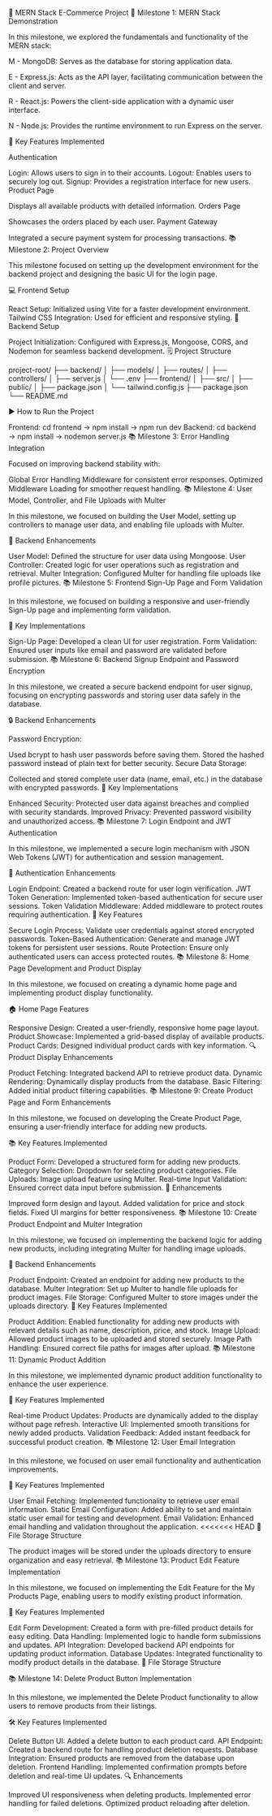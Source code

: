 🚀 MERN Stack E-Commerce Project
📌 Milestone 1: MERN Stack Demonstration

In this milestone, we explored the fundamentals and functionality of the MERN stack:

M - MongoDB: Serves as the database for storing application data.

E - Express.js: Acts as the API layer, facilitating communication between the client and server.

R - React.js: Powers the client-side application with a dynamic user interface.

N - Node.js: Provides the runtime environment to run Express on the server.

🔑 Key Features Implemented

Authentication

Login: Allows users to sign in to their accounts.
Logout: Enables users to securely log out.
Signup: Provides a registration interface for new users.
Product Page

Displays all available products with detailed information.
Orders Page

Showcases the orders placed by each user.
Payment Gateway

Integrated a secure payment system for processing transactions.
📚 Milestone 2: Project Overview

This milestone focused on setting up the development environment for the backend project and designing the basic UI for the login page.

💻 Frontend Setup

React Setup: Initialized using Vite for a faster development environment.
Tailwind CSS Integration: Used for efficient and responsive styling.
🤟 Backend Setup

Project Initialization: Configured with Express.js, Mongoose, CORS, and Nodemon for seamless backend development.
🗒️ Project Structure

project-root/ ├── backend/ │ ├── models/ │ ├── routes/ │ ├── controllers/ │ ├── server.js │ └── .env ├── frontend/ │ ├── src/ │ ├── public/ │ ├── package.json │ └── tailwind.config.js ├── package.json └── README.md

▶️ How to Run the Project

Frontend: cd frontend → npm install → npm run dev
Backend: cd backend → npm install → nodemon server.js
📚 Milestone 3: Error Handling Integration

Focused on improving backend stability with:

Global Error Handling Middleware for consistent error responses.
Optimized Middleware Loading for smoother request handling.
📚 Milestone 4: User Model, Controller, and File Uploads with Multer

In this milestone, we focused on building the User Model, setting up controllers to manage user data, and enabling file uploads with Multer.

🤟 Backend Enhancements

User Model: Defined the structure for user data using Mongoose.
User Controller: Created logic for user operations such as registration and retrieval.
Multer Integration: Configured Multer for handling file uploads like profile pictures.
📚 Milestone 5: Frontend Sign-Up Page and Form Validation

In this milestone, we focused on building a responsive and user-friendly Sign-Up page and implementing form validation.

📝 Key Implementations

Sign-Up Page: Developed a clean UI for user registration.
Form Validation: Ensured user inputs like email and password are validated before submission.
📚 Milestone 6: Backend Signup Endpoint and Password Encryption

In this milestone, we created a secure backend endpoint for user signup, focusing on encrypting passwords and storing user data safely in the database.

🔒 Backend Enhancements

Password Encryption:

Used bcrypt to hash user passwords before saving them.
Stored the hashed password instead of plain text for better security.
Secure Data Storage:

Collected and stored complete user data (name, email, etc.) in the database with encrypted passwords.
📝 Key Implementations

Enhanced Security: Protected user data against breaches and complied with security standards.
Improved Privacy: Prevented password visibility and unauthorized access.
📚 Milestone 7: Login Endpoint and JWT Authentication

In this milestone, we implemented a secure login mechanism with JSON Web Tokens (JWT) for authentication and session management.

🔐 Authentication Enhancements

Login Endpoint: Created a backend route for user login verification.
JWT Token Generation: Implemented token-based authentication for secure user sessions.
Token Validation Middleware: Added middleware to protect routes requiring authentication.
🌟 Key Features

Secure Login Process: Validate user credentials against stored encrypted passwords.
Token-Based Authentication: Generate and manage JWT tokens for persistent user sessions.
Route Protection: Ensure only authenticated users can access protected routes.
📚 Milestone 8: Home Page Development and Product Display

In this milestone, we focused on creating a dynamic home page and implementing product display functionality.

🏠 Home Page Features

Responsive Design: Created a user-friendly, responsive home page layout.
Product Showcase: Implemented a grid-based display of available products.
Product Cards: Designed individual product cards with key information.
🔍 Product Display Enhancements

Product Fetching: Integrated backend API to retrieve product data.
Dynamic Rendering: Dynamically display products from the database.
Basic Filtering: Added initial product filtering capabilities.
📚 Milestone 9: Create Product Page and Form Enhancements

In this milestone, we focused on developing the Create Product Page, ensuring a user-friendly interface for adding new products.

📚 Key Features Implemented

Product Form: Developed a structured form for adding new products.
Category Selection: Dropdown for selecting product categories.
File Uploads: Image upload feature using Multer.
Real-time Input Validation: Ensured correct data input before submission.
🌟 Enhancements

Improved form design and layout.
Added validation for price and stock fields.
Fixed UI margins for better responsiveness.
📚 Milestone 10: Create Product Endpoint and Multer Integration

In this milestone, we focused on implementing the backend logic for adding new products, including integrating Multer for handling image uploads.

🔧 Backend Enhancements

Product Endpoint: Created an endpoint for adding new products to the database.
Multer Integration: Set up Multer to handle file uploads for product images.
File Storage: Configured Multer to store images under the uploads directory.
🌟 Key Features Implemented

Product Addition: Enabled functionality for adding new products with relevant details such as name, description, price, and stock.
Image Upload: Allowed product images to be uploaded and stored securely.
Image Path Handling: Ensured correct file paths for images after upload.
📚 Milestone 11: Dynamic Product Addition

In this milestone, we implemented dynamic product addition functionality to enhance the user experience.

🌟 Key Features Implemented

Real-time Product Updates: Products are dynamically added to the display without page refresh.
Interactive UI: Implemented smooth transitions for newly added products.
Validation Feedback: Added instant feedback for successful product creation.
📚 Milestone 12: User Email Integration

In this milestone, we focused on user email functionality and authentication improvements.

🔑 Key Features Implemented

User Email Fetching: Implemented functionality to retrieve user email information.
Static Email Configuration: Added ability to set and maintain static user email for testing and development.
Email Validation: Enhanced email handling and validation throughout the application.
<<<<<<< HEAD 📍 File Storage Structure

The product images will be stored under the uploads directory to ensure organization and easy retrieval.
📚 Milestone 13: Product Edit Feature Implementation

In this milestone, we focused on implementing the Edit Feature for the My Products Page, enabling users to modify existing product information.

🌟 Key Features Implemented

Edit Form Development: Created a form with pre-filled product details for easy editing.
Data Handling: Implemented logic to handle form submissions and updates.
API Integration: Developed backend API endpoints for updating product information.
Database Updates: Integrated functionality to modify product details in the database.
📍 File Storage Structure

📚 Milestone 14: Delete Product Button Implementation

In this milestone, we implemented the Delete Product functionality to allow users to remove products from their listings.

🛠️ Key Features Implemented

Delete Button UI: Added a delete button to each product card.
API Endpoint: Created a backend route for handling product deletion requests.
Database Integration: Ensured products are removed from the database upon deletion.
Frontend Handling: Implemented confirmation prompts before deletion and real-time UI updates.
🔍 Enhancements

Improved UI responsiveness when deleting products.
Implemented error handling for failed deletions.
Optimized product reloading after deletion.
